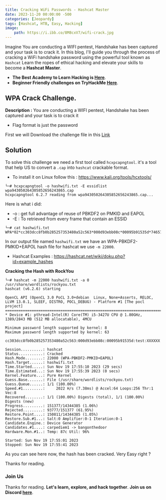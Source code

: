 ```yaml
---
title: Cracking WiFi Passwords - Hashcat Master
date: 2023-11-20 00:00:00 -500
categories: [Jeopardy]
tags: [Hashcat, HTB, Easy, Hacking]
image:
    path: https://i.ibb.co/8M8cxV7/wifi-crack.jpg
---
```


Imagine You are conducting a WIFI pentest, Handshake has been captured and your task is to crack it.  In this blog, I'll guide you through the process of cracking a WiFi handshake password using the powerful tool known as `Hashcat` Learn the ropes of ethical hacking and elevate your skills to become a **Hashcat Master**.

- **The Best Academy to Learn Hacking is [Here](https://affiliate.hackthebox.com/nenandjabhata)**.
- **Beginner Friendly challenges on TryHackMe [Here](https://tryhackme.com/signup?referrer=61e8a27ddd3f3b00496505d1)**.

## WPA Crack Challenge.
**Description :**
You are conducting a WIFI pentest, Handshake has been captured and your task is to crack it
- Flag format is just the password 

First we will Download the challenge file in this [Link](https://hubchallenges.s3-eu-west-1.amazonaws.com/Machines/wpa943050264305852656243865.cap)


## Solution
To solve this challenge we need a first tool called `hcxpcapngtool`. it's a tool that help US to convert a `.cap` into `hashcat` crackable format.
- To install it on Linux follow this : https://www.kali.org/tools/hcxtools/

```terminal
└─# hcxpcapngtool -o hashwifi.txt -E essidlist wpa943050264305852656243865.cap 
hcxpcapngtool 6.2.7 reading from wpa943050264305852656243865.cap...
```
Here is what i did:
- -o : get full advantage of reuse of PBKDF2 on PMKID and EAPOL
- -E : To  retrieved from every frame that contain an ESSID

```terminal
└─# cat hashwifi.txt 
WPA*02*cc303dcc8fb0b285257353480a52c563*000d93ebb08c*00095b91535d*74657374*54adc644966dc8423d44364a1de9ec22415522bd0555ee718f8a53b8d679470c*0103005ffe010900200000000000000001fe5f0c5b5423815f35fe606720bbb9466d8601a8b4493af4cf5a0317f38c83870000000000000000000000000000000000000000000000000000000000000000000000000000000000000000000000000000*05
```
In our output file named `hashwifi.txt` we have an WPA-PBKDF2-PMKID+EAPOL hash file for hashcat we use `-m 22000`.
- Hashcat Examples : https://hashcat.net/wiki/doku.php?id=example_hashes

**Cracking the Hash with RockYou**
```terminal
└─# hashcat -m 22000 hashwifi.txt -a 0 /usr/share/wordlists/rockyou.txt       
hashcat (v6.2.6) starting

OpenCL API (OpenCL 3.0 PoCL 3.0+debian  Linux, None+Asserts, RELOC, LLVM 13.0.1, SLEEF, DISTRO, POCL_DEBUG) - Platform #1 [The pocl project]
============================================================================================================================================
* Device #1: pthread-Intel(R) Core(TM) i5-3427U CPU @ 1.80GHz, 1389/2843 MB (512 MB allocatable), 4MCU

Minimum password length supported by kernel: 8
Maximum password length supported by kernel: 63

cc303dcc8fb0b285257353480a52c563:000d93ebb08c:00095b91535d:test:XXXXXX
                                                          
Session..........: hashcat
Status...........: Cracked
Hash.Mode........: 22000 (WPA-PBKDF2-PMKID+EAPOL)
Hash.Target......: hashwifi.txt
Time.Started.....: Sun Nov 19 17:55:10 2023 (29 secs)
Time.Estimated...: Sun Nov 19 17:55:39 2023 (0 secs)
Kernel.Feature...: Pure Kernel
Guess.Base.......: File (/usr/share/wordlists/rockyou.txt)
Guess.Queue......: 1/1 (100.00%)
Speed.#1.........:     2022 H/s (7.38ms) @ Accel:64 Loops:256 Thr:1 Vec:8
Recovered........: 1/1 (100.00%) Digests (total), 1/1 (100.00%) Digests (new)
Progress.........: 151377/14344385 (1.06%)
Rejected.........: 93777/151377 (61.95%)
Restore.Point....: 150811/14344385 (1.05%)
Restore.Sub.#1...: Salt:0 Amplifier:0-1 Iteration:0-1
Candidate.Engine.: Device Generator
Candidates.#1....: carpediem1 -> bangonthedoor
Hardware.Mon.#1..: Temp: 87c Util: 96%

Started: Sun Nov 19 17:55:01 2023
Stopped: Sun Nov 19 17:55:41 2023
```
As you can see here now, the hash has been cracked. Very Easy right ?

Thanks for reading.
### Join Us
Thanks for reading. **Let's learn, explore, and hack together**. **Join us on Discord [here](https://discord.gg/wBT9wr9ruG)**. 
